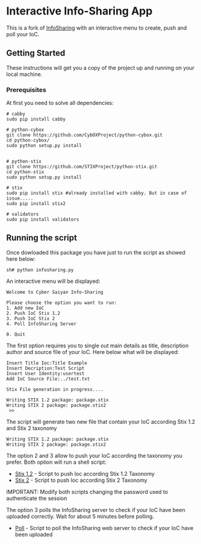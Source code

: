 # Interactive Info-Sharing App
This is a fork of [InfoSharing](https://github.com/CyberSaiyanIT/InfoSharing/tree/master/CONTRIB/PRODUCER/scripts) 
with an interactive menu to create, push and poll your IoC.


## Getting Started

These instructions will get you a copy of the project up and running on your local machine.

### Prerequisites

At first you need to solve all dependencies:

```
# cabby 
sudo pip install cabby

# python-cybox
git clone https://github.com/CybOXProject/python-cybox.git
cd python-cybox/
sudo python setup.py install


# python-stix
git clone https://github.com/STIXProject/python-stix.git
cd python-stix
sudo python setup.py install 

# stix
sudo pip install stix #already installed with cabby. But in case of issue.....
sudo pip install stix2

# validators
sudo pip install validators
```

## Running the script

Once dowloaded this package you have just to run the script as showed here below:

```
sh# python infosharing.py
```

An interactive menu will be displayed:

```
Welcome to Cyber Saiyan Info-Sharing

Please choose the option you want to run:
1. Add new IoC
2. Push IoC Stix 1.2
3. Push IoC Stix 2
4. Poll InfoSharing Server

0. Quit
```

The first option requires you to single out main details as title, description author and source file of your IoC. Here below what will be displayed:

```
Insert Title Ioc:Title Example
Insert Decription:Test Script
Insert User Identity:usertest
Add IoC Source File:../test.txt

Stix File generation in progress....

Writing STIX 1.2 package: package.stix
Writing STIX 2 package: package.stix2
 >>  

```

The script will generate two new file that contain your IoC according Stix 1.2 and Stix 2 taxonomy
```
Writing STIX 1.2 package: package.stix
Writing STIX 2 package: package.stix2
```

The option 2 and 3 allow to push your IoC according the taxonomy you prefer. Both option will run a shell script:

* [Stix 1.2](stix1.sh) - Script to push Ioc according Stix 1.2 Taxonomy
* [Stix 2](stix2.sh) - Script to push Ioc according Stix 2 Taxonomy

IMPORTANT: Modify both scripts changing the password used to authenticate the session

The option 3 polls the InfoSharing server to check if your IoC have been uploaded correctly. Wait for about 5 minutes before polling.


* [Poll](poll.sh) - Script to poll the InfoSharing web server to check if your IoC have been uploaded




